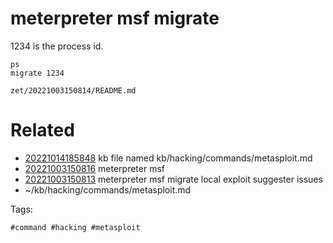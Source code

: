 # meterpreter msf migrate
1234 is the process id.
```
ps
migrate 1234
```

` zet/20221003150814/README.md `

# Related

- [20221014185848](/zet/20221014185848/README.md) kb file named kb/hacking/commands/metasploit.md
- [20221003150816](/zet/20221003150816/README.md) meterpreter msf
- [20221003150813](/zet/20221003150813/README.md) meterpreter msf migrate local exploit suggester issues
- ~/kb/hacking/commands/metasploit.md

Tags:

    #command #hacking #metasploit 
